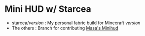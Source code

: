 Mini HUD w/ Starcea
==============
- starcea/*version* : My personal fabric build for Minecraft *version*
- The others : Branch for contributing [Masa's Minihud](https://github.com/maruohon/minihud)
